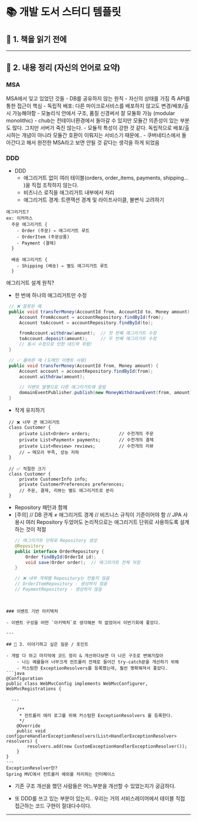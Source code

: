 # 📚 개발 도서 스터디 템플릿

## 🧠 1. 책을 읽기 전에



---

## 📂 2. 내용 정리 (자신의 언어로 요약)


### MSA
MSA에서 잊고 있었던 것들
	- DB를 공유하지 않는 원칙
	- 자신의 상태를 가짐 즉 API를 통한 접근이 핵심
	- 독립적 배포: 다른 마이크로서비스를 배포하지 않고도 변경/배포/출시 가능해야함
	- 모놀리식 안에서 구조, 품질 신경써서 잘 모듈화 가능 (modular monolithic)
		- chub는 컨테이너환경에서 돌아갈 수 있지만 모듈간 의존성이 있는 부분도 많다. 그치만 서버가 죽진 않는다.
		- 모듈적 특성이 강한 것 같다. 독립적으로 배포/출시하는 개념이 아니라 모듈간 호환이 이뤄지는 서비스기 때문에.. 
		- 쿠버네티스에서 돌아간다고 해서 완전한 MSA라고 보면 안될 것 같다는 생각을 하게 되었음


### DDD 
- DDD 
	- 애그리거트 없이 여러 테이블(orders, order_items, payments, shipping... )을 직접 조작하지 않는다. 
	- 비즈니스 로직을 애그리거트 내부에서 처리
	- 애그리거트 경계: 트랜잭션 경계 및 라이프사이클, 불변식 고려하기
```
애그리거트?
ex: 이커머스
  주문 애그리거트 {
    - Order (주문) ← 애그리거트 루트
    - OrderItem (주문상품)
    - Payment (결제)
  }

  배송 애그리거트 {
    - Shipping (배송) ← 별도 애그리거트 루트
  }

```

애그리거트 설계 원칙?
 -  한 번에 하나의 애그리거트만 수정
 ```java
  // ❌ 잘못된 예
  public void transferMoney(AccountId from, AccountId to, Money amount) {
      Account fromAccount = accountRepository.findById(from);
      Account toAccount = accountRepository.findById(to);

      fromAccount.withdraw(amount);  // 첫 번째 애그리거트 수정
      toAccount.deposit(amount);     // 두 번째 애그리거트 수정
      // 동시 수정으로 인한 데드락 위험!
  }

  // ✅ 올바른 예 (도메인 이벤트 사용)
  public void transferMoney(AccountId from, Money amount) {
      Account account = accountRepository.findById(from);
      account.withdraw(amount);

      // 이벤트 발행으로 다른 애그리거트에 알림
      domainEventPublisher.publish(new MoneyWithdrawnEvent(from, amount));
  }
```


 -  작게 유지하기
 ```
  // ❌ 너무 큰 애그리거트
  class Customer {
      private List<Order> orders;           // 수천개의 주문
      private List<Payment> payments;       // 수천개의 결제
      private List<Review> reviews;         // 수천개의 리뷰
      // → 메모리 부족, 성능 저하
  }

  // ✅ 적절한 크기
  class Customer {
      private CustomerInfo info;
      private CustomerPreferences preferences;
      // 주문, 결제, 리뷰는 별도 애그리거트로 분리
  }
```


- Repository 패턴과 함께
- [주의] 
 // DB 관계 ≠ 애그리거트 경계
 // 비즈니스 규칙이 기준이어야 함
 // JPA 사용시 여러 Repository 두었어도 논리적으로는 애그리거트 단위로 사용하도록 설계하는 것이 적절
  ```java
  // 애그리거트 단위로 Repository 생성
  @Repository
  public interface OrderRepository {
      Order findById(OrderId id);
      void save(Order order);  // 애그리거트 전체 저장
  }

  // ❌ 내부 객체별 Repository는 만들지 않음
  // OrderItemRepository - 생성하지 않음
  // PaymentRepository - 생성하지 않음

```


### 이벤트 기반 아키텍처

- 이벤트 구성을 어떤 `아키텍처`로 생각해본 적 없었어서 이번기회에 좋았다. 

---

## 💬 3. 이야기하고 싶은 질문 / 포인트

- 개발 다 하고 마지막에 코드 정리 & 개선하다보면 더 나은 구조로 변해가잖아 
	- 나는 예를들어 너무크게 컨트롤러 전체로 들어간 try-catch문을 개선하기 위해
	- 커스텀한 ExceptionResolvers를 등록했는데, 훨씬 명확해져서 좋았다. 
```java
@Configuration  
public class WebMvcConfig implements WebMvcConfigurer, WebMvcRegistrations {  
  
  ...
  
    /**  
     * 컨트롤러 에러 로그를 위해 커스텀한 ExceptionResolvers 를 등록한다.  
     */  
    @Override  
    public void configureHandlerExceptionResolvers(List<HandlerExceptionResolver> resolvers) {  
        resolvers.add(new CustomExceptionHandlerExceptionResolver());  
    }  
}
---
ExceptionResolver란?
Spring MVC에서 컨트롤러 예외를 처리하는 인터페이스
```

- 기존 구조 개선을 했던 사람들은 어느부분을 개선할 수 있었는지가 궁금하다. 


- 또 DDD를 쓰고 있는 부분이 있는지.. 우리는 거의 서비스레이어에서 테이블 직접 접근하는 코드 구현이 절대다수이다. 

---
